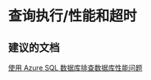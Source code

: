 <properties
    pageTitle="查询执行/性能和超时"
    description="查询执行/性能和超时"
    service="microsoft.sql"
    resource="servers"
    authors="aashu"
    displayOrder=""
    selfHelpType="generic"
    supportTopicIds="31980430"
    resourceTags=""
    productPesIds="13491"
    cloudEnvironments="public"
/>


# 查询执行/性能和超时

## **建议的文档**
[使用 Azure SQL 数据库排查数据库性能问题](https://azure.microsoft.com/documentation/articles/sql-database-troubleshoot-performance/)



<!--HONumber=Jul16_HO4-->



